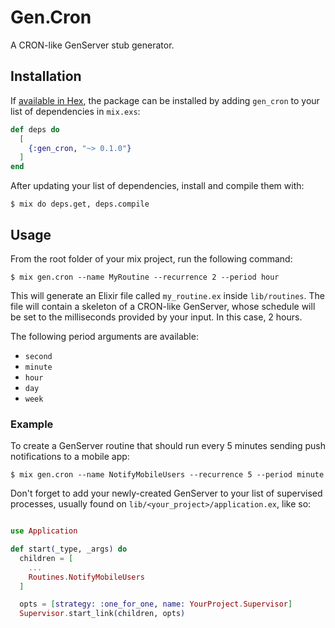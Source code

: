 # Gen.Cron

A CRON-like GenServer stub generator.

## Installation

If [available in Hex](https://hex.pm/docs/publish), the package can be installed
by adding `gen_cron` to your list of dependencies in `mix.exs`:

```elixir
def deps do
  [
    {:gen_cron, "~> 0.1.0"}
  ]
end
```

After updating your list of dependencies, install and compile them with:

```
$ mix do deps.get, deps.compile
```

## Usage
From the root folder of your mix project, run the following command:

```
$ mix gen.cron --name MyRoutine --recurrence 2 --period hour
```

This will generate an Elixir file called `my_routine.ex` inside `lib/routines`. The file will contain a skeleton of a CRON-like GenServer, whose schedule will be set to the milliseconds provided by your input. In this case, 2 hours.

The following period arguments are available:
- `second` 
- `minute` 
- `hour`   
- `day`    
- `week`

### Example
To create a GenServer routine that should run every 5 minutes sending push notifications to a mobile app:
```
$ mix gen.cron --name NotifyMobileUsers --recurrence 5 --period minute
```


Don't forget to add your newly-created GenServer to your list of supervised processes, usually found on `lib/<your_project>/application.ex`, like so:

```elixir

use Application

def start(_type, _args) do
  children = [
    ...
    Routines.NotifyMobileUsers
  ]

  opts = [strategy: :one_for_one, name: YourProject.Supervisor]
  Supervisor.start_link(children, opts)

```